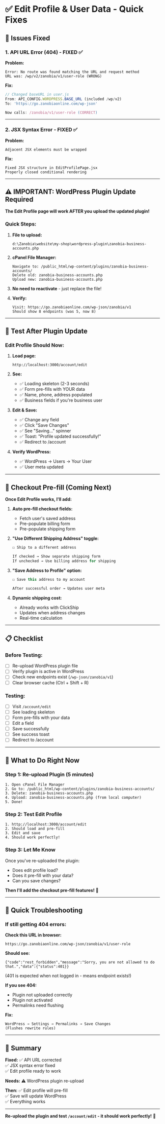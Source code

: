 # ✅ Edit Profile & User Data - Quick Fixes

## 🔧 Issues Fixed

### **1. API URL Error (404) - FIXED ✅**

**Problem:**
```
Error: No route was found matching the URL and request method
URL was: /wp/v2/zanobia/v1/user-role (WRONG)
```

**Fix:**
```javascript
// Changed baseURL in user.js
From: API_CONFIG.WORDPRESS.BASE_URL (included /wp/v2)
To: 'https://go.zanobiaonline.com/wp-json'

Now calls: /zanobia/v1/user-role (CORRECT)
```

---

### **2. JSX Syntax Error - FIXED ✅**

**Problem:**
```
Adjacent JSX elements must be wrapped
```

**Fix:**
```
Fixed JSX structure in EditProfilePage.jsx
Properly closed conditional rendering
```

---

## ⚠️ IMPORTANT: WordPress Plugin Update Required

**The Edit Profile page will work AFTER you upload the updated plugin!**

###  **Quick Steps:**

1. **File to upload:**
   ```
   d:\Zanobia\website\my-shop\wordpress-plugin\zanobia-business-accounts.php
   ```

2. **cPanel File Manager:**
   ```
   Navigate to: /public_html/wp-content/plugins/zanobia-business-accounts/
   Delete old: zanobia-business-accounts.php
   Upload new: zanobia-business-accounts.php
   ```

3. **No need to reactivate** - just replace the file!

4. **Verify:**
   ```
   Visit: https://go.zanobiaonline.com/wp-json/zanobia/v1
   Should show 8 endpoints (was 5, now 8)
   ```

---

## 🧪 Test After Plugin Update

### **Edit Profile Should Now:**

1. **Load page:**
   ```
   http://localhost:3000/account/edit
   ```

2. **See:**
   - ✅ Loading skeleton (2-3 seconds)
   - ✅ Form pre-fills with YOUR data
   - ✅ Name, phone, address populated
   - ✅ Business fields if you're business user

3. **Edit & Save:**
   - ✅ Change any field
   - ✅ Click "Save Changes"
   - ✅ See "Saving..." spinner
   - ✅ Toast: "Profile updated successfully!"
   - ✅ Redirect to /account

4. **Verify WordPress:**
   - ✅ WordPress → Users → Your User
   - ✅ User meta updated

---

## 🛒 Checkout Pre-fill (Coming Next)

**Once Edit Profile works, I'll add:**

1. **Auto pre-fill checkout fields:**
   - Fetch user's saved address
   - Pre-populate billing form
   - Pre-populate shipping form

2. **"Use Different Shipping Address" toggle:**
   ```jsx
   ☐ Ship to a different address
   
   If checked → Show separate shipping form
   If unchecked → Use billing address for shipping
   ```

3. **"Save Address to Profile" option:**
   ```jsx
   ☐ Save this address to my account
   
   After successful order → Updates user meta
   ```

4. **Dynamic shipping cost:**
   - Already works with ClickShip
   - Updates when address changes
   - Real-time calculation

---

## 📋 Checklist

### **Before Testing:**
- [ ] Re-upload WordPress plugin file
- [ ] Verify plugin is active in WordPress
- [ ] Check new endpoints exist (`/wp-json/zanobia/v1`)
- [ ] Clear browser cache (Ctrl + Shift + R)

### **Testing:**
- [ ] Visit `/account/edit`
- [ ] See loading skeleton
- [ ] Form pre-fills with your data
- [ ] Edit a field
- [ ] Save successfully
- [ ] See success toast
- [ ] Redirect to /account

---

## 🎯 What to Do Right Now

### **Step 1: Re-upload Plugin (5 minutes)**

```
1. Open cPanel File Manager
2. Go to: /public_html/wp-content/plugins/zanobia-business-accounts/
3. Delete: zanobia-business-accounts.php
4. Upload: zanobia-business-accounts.php (from local computer)
5. Done!
```

### **Step 2: Test Edit Profile**

```
1. http://localhost:3000/account/edit
2. Should load and pre-fill
3. Edit and save
4. Should work perfectly!
```

### **Step 3: Let Me Know**

Once you've re-uploaded the plugin:
- Does edit profile load?
- Does it pre-fill with your data?
- Can you save changes?

**Then I'll add the checkout pre-fill features!** 🛒

---

## 🚨 Quick Troubleshooting

### **If still getting 404 errors:**

**Check this URL in browser:**
```
https://go.zanobiaonline.com/wp-json/zanobia/v1/user-role
```

**Should see:**
```
{"code":"rest_forbidden","message":"Sorry, you are not allowed to do that.","data":{"status":401}}
```
(401 is expected when not logged in - means endpoint exists!)

**If you see 404:**
- Plugin not uploaded correctly
- Plugin not activated
- Permalinks need flushing

**Fix:**
```
WordPress → Settings → Permalinks → Save Changes
(Flushes rewrite rules)
```

---

## 🎉 Summary

**Fixed:**
✅ API URL corrected  
✅ JSX syntax error fixed  
✅ Edit profile ready to work  

**Needs:**
⚠️ WordPress plugin re-upload  

**Then:**
✅ Edit profile will pre-fill  
✅ Save will update WordPress  
✅ Everything works  

---

**Re-upload the plugin and test `/account/edit` - it should work perfectly!** 🚀


